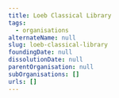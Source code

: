 ```yaml
---
title: Loeb Classical Library
tags:
  - organisations
alternateName: null
slug: loeb-classical-library
foundingDate: null
dissolutionDate: null
parentOrganisation: null
subOrganisations: []
urls: []
---
```

